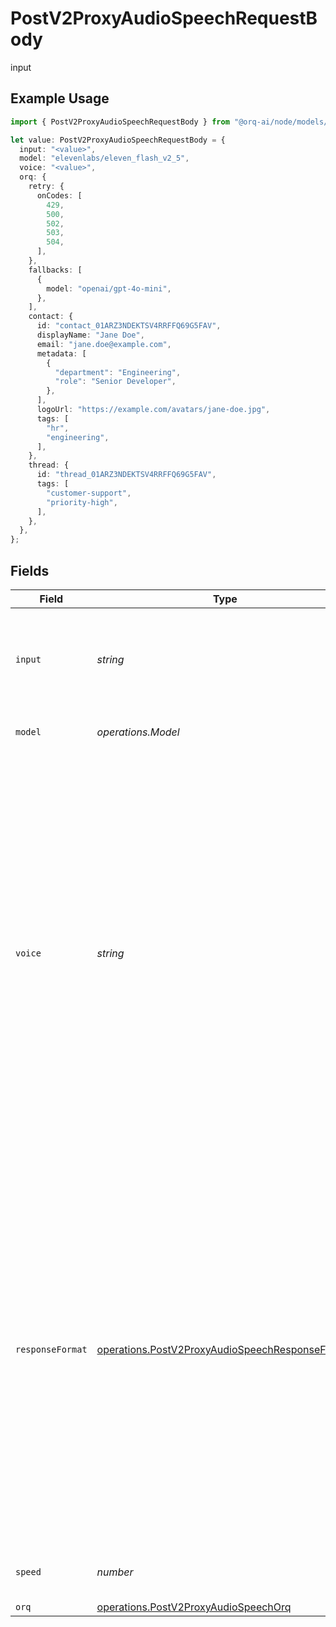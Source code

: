 # PostV2ProxyAudioSpeechRequestBody

input

## Example Usage

```typescript
import { PostV2ProxyAudioSpeechRequestBody } from "@orq-ai/node/models/operations";

let value: PostV2ProxyAudioSpeechRequestBody = {
  input: "<value>",
  model: "elevenlabs/eleven_flash_v2_5",
  voice: "<value>",
  orq: {
    retry: {
      onCodes: [
        429,
        500,
        502,
        503,
        504,
      ],
    },
    fallbacks: [
      {
        model: "openai/gpt-4o-mini",
      },
    ],
    contact: {
      id: "contact_01ARZ3NDEKTSV4RRFFQ69G5FAV",
      displayName: "Jane Doe",
      email: "jane.doe@example.com",
      metadata: [
        {
          "department": "Engineering",
          "role": "Senior Developer",
        },
      ],
      logoUrl: "https://example.com/avatars/jane-doe.jpg",
      tags: [
        "hr",
        "engineering",
      ],
    },
    thread: {
      id: "thread_01ARZ3NDEKTSV4RRFFQ69G5FAV",
      tags: [
        "customer-support",
        "priority-high",
      ],
    },
  },
};
```

## Fields

| Field                                                                                                                                                                                                                                                                                                                                       | Type                                                                                                                                                                                                                                                                                                                                        | Required                                                                                                                                                                                                                                                                                                                                    | Description                                                                                                                                                                                                                                                                                                                                 |
| ------------------------------------------------------------------------------------------------------------------------------------------------------------------------------------------------------------------------------------------------------------------------------------------------------------------------------------------- | ------------------------------------------------------------------------------------------------------------------------------------------------------------------------------------------------------------------------------------------------------------------------------------------------------------------------------------------- | ------------------------------------------------------------------------------------------------------------------------------------------------------------------------------------------------------------------------------------------------------------------------------------------------------------------------------------------- | ------------------------------------------------------------------------------------------------------------------------------------------------------------------------------------------------------------------------------------------------------------------------------------------------------------------------------------------- |
| `input`                                                                                                                                                                                                                                                                                                                                     | *string*                                                                                                                                                                                                                                                                                                                                    | :heavy_check_mark:                                                                                                                                                                                                                                                                                                                          | The text to generate audio for. The maximum length is 4096 characters                                                                                                                                                                                                                                                                       |
| `model`                                                                                                                                                                                                                                                                                                                                     | *operations.Model*                                                                                                                                                                                                                                                                                                                          | :heavy_check_mark:                                                                                                                                                                                                                                                                                                                          | ID of the model to use                                                                                                                                                                                                                                                                                                                      |
| `voice`                                                                                                                                                                                                                                                                                                                                     | *string*                                                                                                                                                                                                                                                                                                                                    | :heavy_check_mark:                                                                                                                                                                                                                                                                                                                          | The voice to use. <br/><br/> Available voices for OpenAI <br/><br/> `alloy`, `echo`, `fable`, `onyx`, `nova`, and `shimmer` <br/><br/> Available voices for ElevenLabs <br/><br/> `aria`, `roger`, `sarah`, `laura`, `charlie`, `george`, `callum`, `river`, `liam`, `charlotte`, `alice`, `matilda`, `will`, `jessica`, `eric`, `chris`, `brian`, `daniel`, `lily`, `bill` |
| `responseFormat`                                                                                                                                                                                                                                                                                                                            | [operations.PostV2ProxyAudioSpeechResponseFormat](../../models/operations/postv2proxyaudiospeechresponseformat.md)                                                                                                                                                                                                                          | :heavy_minus_sign:                                                                                                                                                                                                                                                                                                                          | The format to audio in. Supported formats are `mp3`, `opus`, `aac`, `flac`, `wav`, and `pcm`. If a format is provided but not supported by the provider, the response will be in the default format. When the provided format is not supported by the provider, the response will be in the default format.                                 |
| `speed`                                                                                                                                                                                                                                                                                                                                     | *number*                                                                                                                                                                                                                                                                                                                                    | :heavy_minus_sign:                                                                                                                                                                                                                                                                                                                          | The speed of the generated audio.                                                                                                                                                                                                                                                                                                           |
| `orq`                                                                                                                                                                                                                                                                                                                                       | [operations.PostV2ProxyAudioSpeechOrq](../../models/operations/postv2proxyaudiospeechorq.md)                                                                                                                                                                                                                                                | :heavy_minus_sign:                                                                                                                                                                                                                                                                                                                          | N/A                                                                                                                                                                                                                                                                                                                                         |